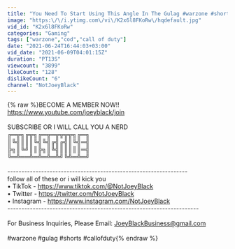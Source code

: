 ```yaml
---
title: "You Need To Start Using This Angle In The Gulag #warzone #shorts"
image: "https:\/\/i.ytimg.com\/vi\/K2x6l8FKoRw\/hqdefault.jpg"
vid_id: "K2x6l8FKoRw"
categories: "Gaming"
tags: ["warzone","cod","call of duty"]
date: "2021-06-24T16:44:03+03:00"
vid_date: "2021-06-09T04:01:15Z"
duration: "PT13S"
viewcount: "3899"
likeCount: "128"
dislikeCount: "6"
channel: "NotJoeyBlack"
---
```

{% raw %}BECOME A MEMBER NOW!!<br /><a rel="nofollow" target="blank" href="https://www.youtube.com/joeyblack/join">https://www.youtube.com/joeyblack/join</a><br /><br />SUBSCRIBE OR I WILL CALL YOU A NERD<br />╔═╦╗╔╦╗╔═╦═╦╦╦╦╗╔═╗<br />║╚╣║║║╚╣╚╣╔╣╔╣║╚╣═╣ <br />╠╗║╚╝║║╠╗║╚╣║║║║║═╣<br />╚═╩══╩═╩═╩═╩╝╚╩═╩═╝<br /><br />----------------------------------------------------------------<br />follow all of these or i will kick you<br />• TikTok - <a rel="nofollow" target="blank" href="https://www.tiktok.com/@NotJoeyBlack">https://www.tiktok.com/@NotJoeyBlack</a><br />• Twitter - <a rel="nofollow" target="blank" href="https://twitter.com/NotJoeyBlack">https://twitter.com/NotJoeyBlack</a><br />• Instagram - <a rel="nofollow" target="blank" href="https://www.instagram.com/NotJoeyBlack">https://www.instagram.com/NotJoeyBlack</a><br />--------------------------------------------------------------------<br /><br />For Business Inquiries, Please Email: JoeyBlackBusiness@gmail.com<br /><br />#warzone #gulag #shorts #callofduty{% endraw %}

